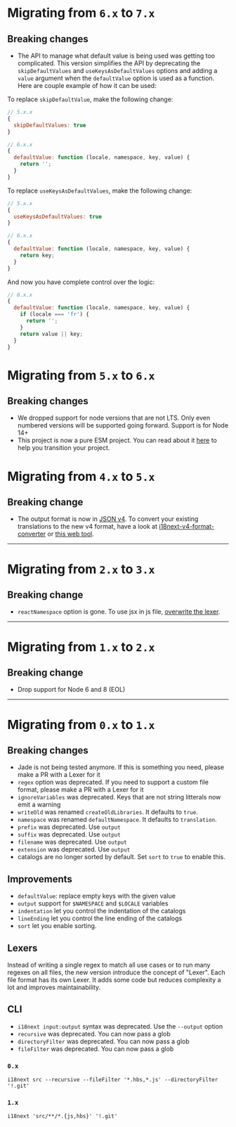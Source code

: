 # Migrating from `6.x` to `7.x`

## Breaking changes

- The API to manage what default value is being used was getting too complicated. This version simplifies the API by deprecating the `skipDefaultValues` and `useKeysAsDefaultValues` options and adding a `value` argument when the `defaultValue` option is used as a function. Here are couple example of how it can be used:

To replace `skipDefaultValue`, make the following change:

```js
// 5.x.x
{
  skipDefaultValues: true
}

// 6.x.x
{
  defaultValue: function (locale, namespace, key, value) {
    return '';
  }
}
```

To replace `useKeysAsDefaultValues`, make the following change:

```js
// 5.x.x
{
  useKeysAsDefaultValues: true
}

// 6.x.x
{
  defaultValue: function (locale, namespace, key, value) {
    return key;
  }
}
```

And now you have complete control over the logic:

```js
// 6.x.x
{
  defaultValue: function (locale, namespace, key, value) {
    if (locale === 'fr') {
      return '';
    }
    return value || key;
  }
}
```

# Migrating from `5.x` to `6.x`

## Breaking changes

- We dropped support for node versions that are not LTS. Only even numbered versions will be supported going forward. Support is for Node 14+
- This project is now a pure ESM project. You can read about it [here](https://gist.github.com/sindresorhus/a39789f98801d908bbc7ff3ecc99d99c) to help you transition your project.

# Migrating from `4.x` to `5.x`

## Breaking change

- The output format is now in [JSON v4](https://www.i18next.com/misc/json-format). To convert your existing translations to the new v4 format, have a look at [i18next-v4-format-converter](https://github.com/i18next/i18next-v4-format-converter) or [this web tool](https://i18next.github.io/i18next-v4-format-converter-web/).

---

# Migrating from `2.x` to `3.x`

## Breaking change

- `reactNamespace` option is gone. To use jsx in js file, [overwrite the lexer](https://github.com/i18next/i18next-parser#jsx).

---

# Migrating from `1.x` to `2.x`

## Breaking change

- Drop support for Node 6 and 8 (EOL)

---

# Migrating from `0.x` to `1.x`

## Breaking changes

- Jade is not being tested anymore. If this is something you need, please make a PR with a Lexer for it
- `regex` option was deprecated. If you need to support a custom file format, please make a PR with a Lexer for it
- `ignoreVariables` was deprecated. Keys that are not string litterals now emit a warning
- `writeOld` was renamed `createOldLibraries`. It defaults to `true`.
- `namespace` was renamed `defaultNamespace`. It defaults to `translation`.
- `prefix` was deprecated. Use `output`
- `suffix` was deprecated. Use `output`
- `filename` was deprecated. Use `output`
- `extension` was deprecated. Use `output`
- catalogs are no longer sorted by default. Set `sort` to `true` to enable this.

## Improvements

- `defaultValue`: replace empty keys with the given value
- `output` support for `$NAMESPACE` and `$LOCALE` variables
- `indentation` let you control the indentation of the catalogs
- `lineEnding` let you control the line ending of the catalogs
- `sort` let you enable sorting.

## Lexers

Instead of writing a single regex to match all use cases or to run many regexes on all files, the new version introduce the concept of "Lexer". Each file format has its own Lexer. It adds some code but reduces complexity a lot and improves maintainability.

## CLI

- `i18next input:output` syntax was deprecated. Use the `--output` option
- `recursive` was deprecated. You can now pass a glob
- `directoryFilter` was deprecated. You can now pass a glob
- `fileFilter` was deprecated. You can now pass a glob

### `0.x`

`i18next src --recursive --fileFilter '*.hbs,*.js' --directoryFilter '!.git'`

### `1.x`

`i18next 'src/**/*.{js,hbs}' '!.git'`
